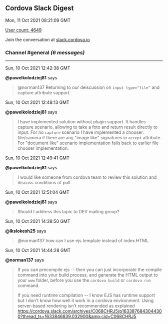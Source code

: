 ## Cordova Slack Digest
Mon, 11 Oct 2021 08:21:09 GMT

[User count: 4649](https://cordova.slack.com/)


Join the conversation at [slack.cordova.io](http://slack.cordova.io/)

### __Channel #general__ _(6 messages)_
---

Sun, 10 Oct 2021 12:42:38 GMT

__@pawelkolodziej81__ says 
> @norman137 Returning to our deiscussion on `input type="file"` and capture attribute support.
> 

Sun, 10 Oct 2021 12:48:13 GMT

__@pawelkolodziej81__ says 
> I have implemented solution without plugin support. It handles capture scenario, allowing to take a foto and return result directly to input. For no `capture` scenario I have implemented a chooser: file/camera if there are any "image like" signatures in `accept` attribute. For "document like" scenario implementation falls back to earlier file chooser implementation.
> 

Sun, 10 Oct 2021 12:49:41 GMT

__@pawelkolodziej81__ says 
> I would like someone from cordova team to review this solution and discuss conditions of pull.
> 

Sun, 10 Oct 2021 12:51:04 GMT

__@pawelkolodziej81__ says 
> Should I address this topic to DEV mailing group?
> 

Sun, 10 Oct 2021 14:38:50 GMT

__@lkslokesh25__ says 
> @norman137 how can I use ejs template instead of index.HTML
> 

Sun, 10 Oct 2021 14:44:28 GMT

__@norman137__ says 
> If you can precompile ejs -- then you can just incorporate the compile command into your build process, and generate the HTML output to your `www` folder, before you use the `cordova build` or `cordova run` command.
> 
> If you need runtime compilation -- I know EJS has runtime support but I don't know how well it work in a cordova environment. Using server-based rendering isn't recommended as explained <https://cordova.slack.com/archives/C068CHRJ5/p1633876843044300?thread_ts=1633846839.032900&amp;cid=C068CHRJ5>
> 
